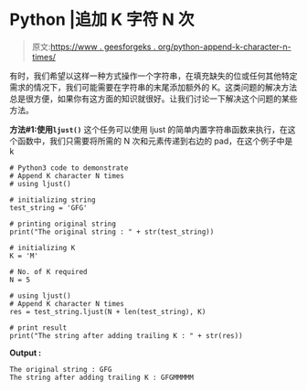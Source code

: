 # Python |追加 K 字符 N 次

> 原文:[https://www . geesforgeks . org/python-append-k-character-n-times/](https://www.geeksforgeeks.org/python-append-k-character-n-times/)

有时，我们希望以这样一种方式操作一个字符串，在填充缺失的位或任何其他特定需求的情况下，我们可能需要在字符串的末尾添加额外的 K。这类问题的解决方法总是很方便，如果你有这方面的知识就很好。让我们讨论一下解决这个问题的某些方法。

**方法#1:使用`ljust()`**
这个任务可以使用 ljust 的简单内置字符串函数来执行，在这个函数中，我们只需要将所需的 N 次和元素传递到右边的 pad，在这个例子中是 k

```
# Python3 code to demonstrate
# Append K character N times
# using ljust()

# initializing string 
test_string = 'GFG'

# printing original string 
print("The original string : " + str(test_string))

# initializing K 
K = 'M'

# No. of K required
N = 5

# using ljust()
# Append K character N times
res = test_string.ljust(N + len(test_string), K)

# print result
print("The string after adding trailing K : " + str(res))
```

**Output :**

```
The original string : GFG
The string after adding trailing K : GFGMMMMM

```